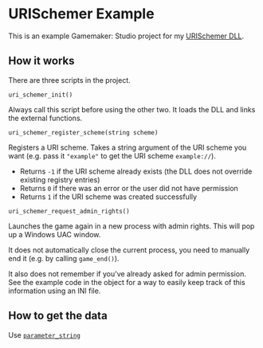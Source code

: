 # URISchemer Example
This is an example Gamemaker: Studio project for my [URISchemer DLL](https://github.com/woubuc/URISchemer).

## How it works
There are three scripts in the project.

`uri_schemer_init()`

Always call this script before using the other two. It loads the DLL and links the external functions.

`uri_schemer_register_scheme(string scheme)`

Registers a URI scheme. Takes a string argument of the URI scheme you want (e.g. pass it `"example"` to get the URI scheme `example://`).

- Returns `-1` if the URI scheme already exists (the DLL does not override existing registry entries)
- Returns `0` if there was an error or the user did not have permission
- Returns `1` if the URI scheme was created successfully

`uri_schemer_request_admin_rights()`

Launches the game again in a new process with admin rights. This will pop up a Windows UAC window.

It does not automatically close the current process, you need to manually end it (e.g. by calling `game_end()`).

It also does not remember if you've already asked for admin permission. See the example code in the object for a way to easily keep track of this information using an INI file.

## How to get the data
Use [`parameter_string`](https://docs.yoyogames.com/source/dadiospice/002_reference/miscellaneous/parameter_string.html)
